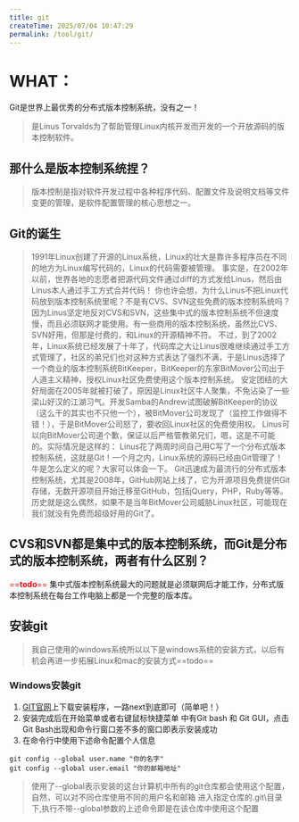 ```yaml
---
title: git
createTime: 2025/07/04 10:47:29
permalink: /tool/git/
---
```

# WHAT：
Git是世界上最优秀的分布式版本控制系统，没有之一！
>是Linus Torvalds为了帮助管理Linux内核开发而开发的一个开放源码的版本控制软件。
## 那什么是版本控制系统捏？
>版本控制是指对软件开发过程中各种程序代码、配置文件及说明文档等文件变更的管理，是软件配置管理的核心思想之一。


## Git的诞生
>1991年Linux创建了开源的Linux系统，Linux的壮大是靠许多程序员在不同的地方为Linux编写代码的，Linux的代码需要被管理。
>  事实是，在2002年以前，世界各地的志愿者把源代码文件通过diff的方式发给Linus，然后由Linus本人通过手工方式合并代码！
>  你也许会想，为什么Linus不把Linux代码放到版本控制系统里呢？不是有CVS、SVN这些免费的版本控制系统吗？因为Linus坚定地反对CVS和SVN，这些集中式的版本控制系统不但速度慢，而且必须联网才能使用。有一些商用的版本控制系统，虽然比CVS、SVN好用，但那是付费的，和Linux的开源精神不符。
>  不过，到了2002年，Linux系统已经发展了十年了，代码库之大让Linus很难继续通过手工方式管理了，社区的弟兄们也对这种方式表达了强烈不满，于是Linus选择了一个商业的版本控制系统BitKeeper，BitKeeper的东家BitMover公司出于人道主义精神，授权Linux社区免费使用这个版本控制系统。
>  安定团结的大好局面在2005年就被打破了，原因是Linux社区牛人聚集，不免沾染了一些梁山好汉的江湖习气。开发Samba的Andrew试图破解BitKeeper的协议（这么干的其实也不只他一个），被BitMover公司发现了（监控工作做得不错！），于是BitMover公司怒了，要收回Linux社区的免费使用权。
>  Linus可以向BitMover公司道个歉，保证以后严格管教弟兄们，嗯，这是不可能的。实际情况是这样的：
>  Linus花了两周时间自己用C写了一个分布式版本控制系统，这就是Git！一个月之内，Linux系统的源码已经由Git管理了！牛是怎么定义的呢？大家可以体会一下。
>  Git迅速成为最流行的分布式版本控制系统，尤其是2008年，GitHub网站上线了，它为开源项目免费提供Git存储，无数开源项目开始迁移至GitHub，包括jQuery，PHP，Ruby等等。
>  历史就是这么偶然，如果不是当年BitMover公司威胁Linux社区，可能现在我们就没有免费而超级好用的Git了。


## CVS和SVN都是集中式的版本控制系统，而Git是分布式的版本控制系统，两者有什么区别？
<font color="red">==**todo**== </font>集中式版本控制系统最大的问题就是必须联网后才能工作，分布式版本控制系统在每台工作电脑上都是一个完整的版本库。


## 安装git
> 我自己使用的windows系统所以以下是windows系统的安装方式，以后有机会再进一步拓展Linux和mac的安装方式==todo==
### Windows安装git
1. [GIT官网](https://git-scm.com/)上下载安装程序，一路next到底即可（简单吧！）
2. 安装完成后在开始菜单或者右键鼠标快捷菜单 中有Git bash 和 Git GUI，点击Git Bash出现和命令行窗口差不多的窗口即表示安装成功
3. 在命令行中使用下述命令配置个人信息
```git
git config --global user.name "你的名字"
git config --global user.email "你的邮箱地址"
```
> 使用了--global表示安装的这台计算机中所有的git仓库都会使用这个配置，自然，可以对不同仓库使用不同的用户名和邮箱
> 进入指定仓库的.git\目录下,执行不带--global参数的上述命令即是在该仓库中使用这个配置



